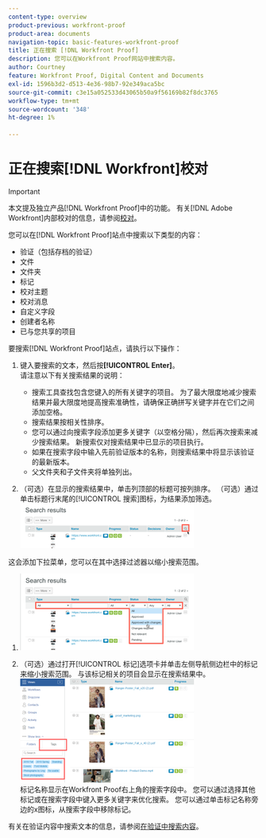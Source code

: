 ```yaml
---
content-type: overview
product-previous: workfront-proof
product-area: documents
navigation-topic: basic-features-workfront-proof
title: 正在搜索 [!DNL Workfront Proof]
description: 您可以在Workfront Proof网站中搜索内容。
author: Courtney
feature: Workfront Proof, Digital Content and Documents
exl-id: 1596b3d2-d513-4e36-98b7-92e349aca5bc
source-git-commit: c3e15a052533d43065b50a9f56169b82f8dc3765
workflow-type: tm+mt
source-wordcount: '348'
ht-degree: 1%

---
```


# 正在搜索[!DNL Workfront]校对

>[!IMPORTANT]
>
>本文提及独立产品[!DNL Workfront Proof]中的功能。 有关[!DNL Adobe Workfront]内部校对的信息，请参阅[校对](../../../review-and-approve-work/proofing/proofing.md)。

您可以在[!DNL Workfront Proof]站点中搜索以下类型的内容：

* 验证（包括存档的验证）
* 文件
* 文件夹
* 标记
* 校对主题
* 校对消息
* 自定义字段
* 创建者名称
* 已与您共享的项目

要搜索[!DNL Workfront Proof]站点，请执行以下操作：

1. 键入要搜索的文本，然后按&#x200B;**[!UICONTROL Enter]**。\
   请注意以下有关搜索结果的说明：

   * 搜索工具查找包含您键入的所有关键字的项目。 为了最大限度地减少搜索结果并最大限度地提高搜索准确性，请确保正确拼写关键字并在它们之间添加空格。
   * 搜索结果按相关性排序。
   * 您可以通过向搜索字段添加更多关键字（以空格分隔），然后再次搜索来减少搜索结果。 新搜索仅对搜索结果中已显示的项目执行。
   * 如果在搜索字段中输入先前验证版本的名称，则搜索结果中将显示该验证的最新版本。
   * 父文件夹和子文件夹将单独列出。

1. （可选）在显示的搜索结果中，单击列顶部的标题可按列排序。 （可选）通过单击标题行末尾的[!UICONTROL 搜索]图标，为结果添加筛选。 ![Search_filter_in_Search_results.png](assets/search-filter-in-search-results-350x90.png)

这会添加下拉菜单，您可以在其中选择过滤器以缩小搜索范围。
1. ![Search_filter_boxes_appear_in_Search_results.png](assets/search-filter-boxes-appear-in-search-results-350x154.png)

1. （可选）通过打开[!UICONTROL 标记]选项卡并单击左侧导航侧边栏中的标记来缩小搜索范围。 与该标记相关的项目会显示在搜索结果中。\
   ![Searching_by_tag.png](assets/searching-by-tag-350x209.png)\
   标记名称显示在Workfront Proof右上角的搜索字段中。 您可以通过选择其他标记或在搜索字段中键入更多关键字来优化搜索。 您可以通过单击标记名称旁边的x图标，从搜索字段中移除标记。

有关在验证内容中搜索文本的信息，请参阅[在验证中搜索内容](../../../review-and-approve-work/proofing/reviewing-proofs-within-workfront/review-a-proof/search-in-a-proof.md)。
